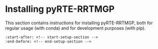 # Installing pyRTE-RRTMGP

This section contains instructions for installing pyRTE-RRTMGP, both for regular usage (with conda) and for development purposes (with pip).

```{include} ../../../README.md
:start-after: <!-- start-setup-section -->
:end-before: <!-- end-setup-section -->
```
